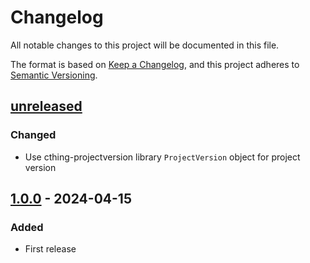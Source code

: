 # Changelog

All notable changes to this project will be documented in this file.

The format is based on [Keep a Changelog](https://keepachangelog.com/en/1.0.0/),
and this project adheres to [Semantic Versioning](https://semver.org/spec/v2.0.0.html).

## [unreleased]

### Changed

- Use cthing-projectversion library `ProjectVersion` object for project version

## [1.0.0] - 2024-04-15

### Added

- First release

[unreleased]: https://github.com/cthing/locc4j/compare/1.0.0...HEAD
[1.0.0]: https://github.com/cthing/locc4j/releases/tag/1.0.0
